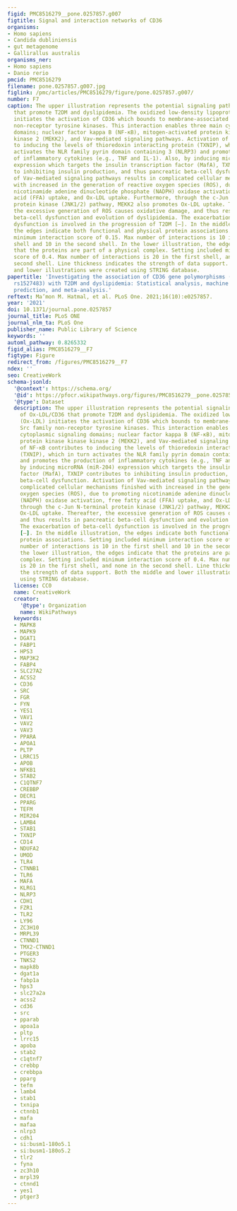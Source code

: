 ```yaml
---
figid: PMC8516279__pone.0257857.g007
figtitle: Signal and interaction networks of CD36
organisms:
- Homo sapiens
- Candida dubliniensis
- gut metagenome
- Gallirallus australis
organisms_ner:
- Homo sapiens
- Danio rerio
pmcid: PMC8516279
filename: pone.0257857.g007.jpg
figlink: /pmc/articles/PMC8516279/figure/pone.0257857.g007/
number: F7
caption: The upper illustration represents the potential signaling pathways of Ox-LDL/CD36
  that promote T2DM and dyslipidemia. The oxidized low-density lipoprotein (Ox-LDL)
  initiates the activation of CD36 which bounds to membrane-associated Src family
  non-receptor tyrosine kinases. This interaction enables three main cytoplasmic signaling
  domains; nuclear factor kappa B (NF-κB), mitogen-activated protein kinase kinase
  kinase 2 (MEKK2), and Vav-mediated signaling pathways. Activation of NF-κB contributes
  to inducing the levels of thioredoxin interacting protein (TXNIP), which in turn
  activates the NLR family pyrin domain containing 3 (NLRP3) and promotes the production
  of inflammatory cytokines (e.g., TNF and IL-1). Also, by inducing microRNA (miR-204)
  expression which targets the insulin transcription factor (MafA), TXNIP contributes
  to inhibiting insulin production, and thus pancreatic beta-cell dysfunction. Activation
  of Vav-mediated signaling pathways results in complicated cellular mechanisms finished
  with increased in the generation of reactive oxygen species (ROS), due to promoting
  nicotinamide adenine dinucleotide phosphate (NADPH) oxidase activation, free fatty
  acid (FFA) uptake, and Ox-LDL uptake. Furthermore, through the c-Jun N-terminal
  protein kinase (JNK1/2) pathway, MEKK2 also promotes Ox-LDL uptake. Thereafter,
  the excessive generation of ROS causes oxidative damage, and thus results in pancreatic
  beta-cell dysfunction and evolution of dyslipidemia. The exacerbation of beta-cell
  dysfunction is involved in the progression of T2DM [–]. In the middle illustration,
  the edges indicate both functional and physical protein associations. Setting included
  minimum interaction score of 0.15. Max number of interactions is 10 in the first
  shell and 10 in the second shell. In the lower illustration, the edges indicate
  that the proteins are part of a physical complex. Setting included minimum interaction
  score of 0.4. Max number of interactions is 20 in the first shell, and none in the
  second shell. Line thickness indicates the strength of data support. Both the middle
  and lower illustrations were created using STRING database.
papertitle: 'Investigating the association of CD36 gene polymorphisms (rs1761667 and
  rs1527483) with T2DM and dyslipidemia: Statistical analysis, machine learning based
  prediction, and meta-analysis.'
reftext: Ma’mon M. Hatmal, et al. PLoS One. 2021;16(10):e0257857.
year: '2021'
doi: 10.1371/journal.pone.0257857
journal_title: PLoS ONE
journal_nlm_ta: PLoS One
publisher_name: Public Library of Science
keywords: ''
automl_pathway: 0.8265332
figid_alias: PMC8516279__F7
figtype: Figure
redirect_from: /figures/PMC8516279__F7
ndex: ''
seo: CreativeWork
schema-jsonld:
  '@context': https://schema.org/
  '@id': https://pfocr.wikipathways.org/figures/PMC8516279__pone.0257857.g007.html
  '@type': Dataset
  description: The upper illustration represents the potential signaling pathways
    of Ox-LDL/CD36 that promote T2DM and dyslipidemia. The oxidized low-density lipoprotein
    (Ox-LDL) initiates the activation of CD36 which bounds to membrane-associated
    Src family non-receptor tyrosine kinases. This interaction enables three main
    cytoplasmic signaling domains; nuclear factor kappa B (NF-κB), mitogen-activated
    protein kinase kinase kinase 2 (MEKK2), and Vav-mediated signaling pathways. Activation
    of NF-κB contributes to inducing the levels of thioredoxin interacting protein
    (TXNIP), which in turn activates the NLR family pyrin domain containing 3 (NLRP3)
    and promotes the production of inflammatory cytokines (e.g., TNF and IL-1). Also,
    by inducing microRNA (miR-204) expression which targets the insulin transcription
    factor (MafA), TXNIP contributes to inhibiting insulin production, and thus pancreatic
    beta-cell dysfunction. Activation of Vav-mediated signaling pathways results in
    complicated cellular mechanisms finished with increased in the generation of reactive
    oxygen species (ROS), due to promoting nicotinamide adenine dinucleotide phosphate
    (NADPH) oxidase activation, free fatty acid (FFA) uptake, and Ox-LDL uptake. Furthermore,
    through the c-Jun N-terminal protein kinase (JNK1/2) pathway, MEKK2 also promotes
    Ox-LDL uptake. Thereafter, the excessive generation of ROS causes oxidative damage,
    and thus results in pancreatic beta-cell dysfunction and evolution of dyslipidemia.
    The exacerbation of beta-cell dysfunction is involved in the progression of T2DM
    [–]. In the middle illustration, the edges indicate both functional and physical
    protein associations. Setting included minimum interaction score of 0.15. Max
    number of interactions is 10 in the first shell and 10 in the second shell. In
    the lower illustration, the edges indicate that the proteins are part of a physical
    complex. Setting included minimum interaction score of 0.4. Max number of interactions
    is 20 in the first shell, and none in the second shell. Line thickness indicates
    the strength of data support. Both the middle and lower illustrations were created
    using STRING database.
  license: CC0
  name: CreativeWork
  creator:
    '@type': Organization
    name: WikiPathways
  keywords:
  - MAPK8
  - MAPK9
  - DGAT1
  - FABP1
  - HPS3
  - MAP3K2
  - FABP4
  - SLC27A2
  - ACSS2
  - CD36
  - SRC
  - FGR
  - FYN
  - YES1
  - VAV1
  - VAV2
  - VAV3
  - PPARA
  - APOA1
  - PLTP
  - LRRC15
  - APOB
  - NFKB1
  - STAB2
  - C1QTNF7
  - CREBBP
  - DECR1
  - PPARG
  - TEFM
  - MIR204
  - LAMB4
  - STAB1
  - TXNIP
  - CD14
  - NDUFA2
  - UMOD
  - TLR4
  - CTNNB1
  - TLR6
  - MAFA
  - KLRG1
  - NLRP3
  - CDH1
  - FZR1
  - TLR2
  - LY96
  - ZC3H10
  - MRPL39
  - CTNND1
  - TMX2-CTNND1
  - PTGER3
  - TNKS2
  - mapk8b
  - dgat1a
  - fabp1a
  - hps3
  - slc27a2a
  - acss2
  - cd36
  - src
  - pparab
  - apoa1a
  - pltp
  - lrrc15
  - apoba
  - stab2
  - c1qtnf7
  - crebbp
  - crebbpa
  - pparg
  - tefm
  - lamb4
  - stab1
  - txnipa
  - ctnnb1
  - mafa
  - mafaa
  - nlrp3
  - cdh1
  - si:busm1-180o5.1
  - si:busm1-180o5.2
  - tlr2
  - fyna
  - zc3h10
  - mrpl39
  - ctnnd1
  - yes1
  - ptger3
---
```

